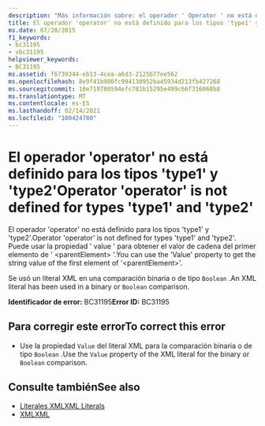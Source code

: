 ```yaml
---
description: "Más información sobre: el operador ' Operator ' no está definido para los tipos ' Type1 ' y ' tipo2 '"
title: El operador 'operator' no está definido para los tipos 'type1' y 'type2'
ms.date: 07/20/2015
f1_keywords:
- bc31195
- vbc31195
helpviewer_keywords:
- BC31195
ms.assetid: f6739344-eb13-4cea-a6d3-2125b77ee562
ms.openlocfilehash: 8e9f41b980fc994130952ba45934d213fb427268
ms.sourcegitcommit: 10e719780594efc781b15295e499c66f316068b8
ms.translationtype: MT
ms.contentlocale: es-ES
ms.lasthandoff: 02/14/2021
ms.locfileid: "100424780"
---
```

# <a name="operator-operator-is-not-defined-for-types-type1-and-type2"></a><span data-ttu-id="16e88-103">El operador 'operator' no está definido para los tipos 'type1' y 'type2'</span><span class="sxs-lookup"><span data-stu-id="16e88-103">Operator 'operator' is not defined for types 'type1' and 'type2'</span></span>

<span data-ttu-id="16e88-104">El operador 'operator' no está definido para los tipos 'type1' y 'type2'.</span><span class="sxs-lookup"><span data-stu-id="16e88-104">Operator 'operator' is not defined for types 'type1' and 'type2'.</span></span> <span data-ttu-id="16e88-105">Puede usar la propiedad ' value ' para obtener el valor de cadena del primer elemento de ' \<parentElement> '.</span><span class="sxs-lookup"><span data-stu-id="16e88-105">You can use the 'Value' property to get the string value of the first element of '\<parentElement>'.</span></span>  
  
 <span data-ttu-id="16e88-106">Se usó un literal XML en una comparación binaria o de tipo `Boolean` .</span><span class="sxs-lookup"><span data-stu-id="16e88-106">An XML literal has been used in a binary or `Boolean` comparison.</span></span>  
  
 <span data-ttu-id="16e88-107">**Identificador de error:** BC31195</span><span class="sxs-lookup"><span data-stu-id="16e88-107">**Error ID:** BC31195</span></span>  
  
## <a name="to-correct-this-error"></a><span data-ttu-id="16e88-108">Para corregir este error</span><span class="sxs-lookup"><span data-stu-id="16e88-108">To correct this error</span></span>  
  
- <span data-ttu-id="16e88-109">Use la propiedad `Value` del literal XML para la comparación binaria o de tipo `Boolean` .</span><span class="sxs-lookup"><span data-stu-id="16e88-109">Use the `Value` property of the XML literal for the binary or `Boolean` comparison.</span></span>  
  
## <a name="see-also"></a><span data-ttu-id="16e88-110">Consulte también</span><span class="sxs-lookup"><span data-stu-id="16e88-110">See also</span></span>

- [<span data-ttu-id="16e88-111">Literales XML</span><span class="sxs-lookup"><span data-stu-id="16e88-111">XML Literals</span></span>](../language-reference/xml-literals/index.md)
- [<span data-ttu-id="16e88-112">XML</span><span class="sxs-lookup"><span data-stu-id="16e88-112">XML</span></span>](../programming-guide/language-features/xml/index.md)

